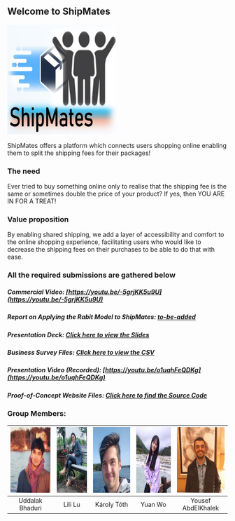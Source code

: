 ## Welcome to ShipMates

<img src="Images/logo.png" alt="ShipMates" width="250" height="250" />

ShipMates offers a platform which connects users shopping online enabling them to split the shipping fees for their packages!

### The need

Ever tried to buy something online only to realise that the shipping fee is the same or sometimes double the price of your product? 
If yes, then YOU ARE IN FOR A TREAT!

### Value proposition

By enabling shared shipping, we add a layer of accessibility and comfort to the online shopping experience, facilitating users who would like to decrease the shipping fees on their purchases to be able to do that with ease.

### All the required submissions are gathered below

##### Commercial Video: [https://youtu.be/-5grjKK5u9U](https://youtu.be/-5grjKK5u9U)

##### Report on Applying the Rabit Model to ShipMates: [to-be-added](nobodycares.com)

##### Presentation Deck: [Click here to view the Slides](https://github.com/ShipMates/shipmates.github.io/blob/main/Presentation-Deck/Shared_shipping_final.pdf)

##### Business Survey Files: [Click here to view the CSV](https://github.com/ShipMates/shipmates.github.io/blob/main/Business-Survey/Survey%20-%20Shared%20Shipping%20Platform.csv)

##### Presentation Video (Recorded): [https://youtu.be/o1uqhFeQDKg](https://youtu.be/o1uqhFeQDKg)

##### Proof-of-Concept Website Files: [Click here to find the Source Code](https://github.com/ShipMates/shipmates.github.io/tree/main/Web-Dev/BDL_project)

### Group Members: 

| <img src="About-Us/uddz.jpeg" width="150" height="150"/> | <img src="About-Us/lil.jpeg" width="150" height="150"/> | <img src="About-Us/kar.jpeg" width="150" height="150"/> | <img src="About-Us/wen.jpeg" width="150" height="150"/> | <img src="About-Us/you.jpeg" width="150" height="150"/> |
| :-------------: | :-------------: | :-------------: | :-------------: | :-------------: |
| Uddalak Bhaduri | Lili Lu | Károly Tóth | Yuan Wo | Yousef AbdElKhalek |



